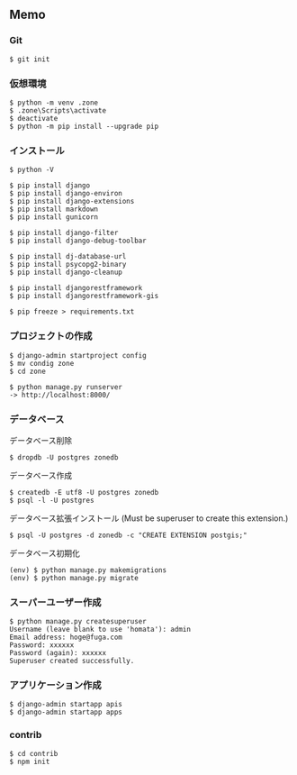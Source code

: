 Memo
----

### Git

```
$ git init
```

### 仮想環境

```
$ python -m venv .zone
$ .zone\Scripts\activate
$ deactivate
$ python -m pip install --upgrade pip
```

### インストール
 
```
$ python -V
```

```
$ pip install django
$ pip install django-environ
$ pip install django-extensions
$ pip install markdown
$ pip install gunicorn

$ pip install django-filter
$ pip install django-debug-toolbar

$ pip install dj-database-url
$ pip install psycopg2-binary
$ pip install django-cleanup

$ pip install djangorestframework
$ pip install djangorestframework-gis

$ pip freeze > requirements.txt
```

### プロジェクトの作成

```
$ django-admin startproject config
$ mv condig zone
$ cd zone
```

```
$ python manage.py runserver
-> http://localhost:8000/
```

### データベース

データベース削除
```
$ dropdb -U postgres zonedb
```

データベース作成
```
$ createdb -E utf8 -U postgres zonedb
$ psql -l -U postgres
```

データベース拡張インストール (Must be superuser to create this extension.)
```
$ psql -U postgres -d zonedb -c "CREATE EXTENSION postgis;"
```

データベース初期化
```
(env) $ python manage.py makemigrations
(env) $ python manage.py migrate
```

### スーパーユーザー作成

```
$ python manage.py createsuperuser
Username (leave blank to use 'homata'): admin
Email address: hoge@fuga.com
Password: xxxxxx
Password (again): xxxxxx
Superuser created successfully.
```

### アプリケーション作成

```
$ django-admin startapp apis
$ django-admin startapp apps
```

### contrib

```
$ cd contrib
$ npm init
```
